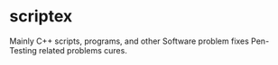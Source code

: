 # scriptex
Mainly C++ scripts, programs, and other Software problem fixes
Pen-Testing related problems cures.
